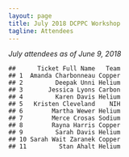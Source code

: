 ```yaml
---
layout: page
title: July 2018 DCPPC Workshop 
tagline: Attendees
---
```


_July attendees as of June 9, 2018_

    ##      Ticket Full Name   Team
    ## 1  Amanda Charbonneau Copper
    ## 2         Deepak Unni Helium
    ## 3       Jessica Lyons Carbon
    ## 4         Karen Davis Helium
    ## 5   Kristen Cleveland    NIH
    ## 6        Martha Wewer Helium
    ## 7        Merce Crosas Sodium
    ## 8        Rayna Harris Copper
    ## 9         Sarah Davis Helium
    ## 10 Sarah Wait Zaranek Copper
    ## 11         Stan Ahalt Helium
